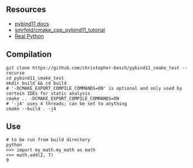 ## Resources

- [pybind11 docs](https://pybind11.readthedocs.io/en/stable/compiling.html#building-with-cmake)
- [smrfeld/cmake_cpp_pybind11_tutorial](https://github.com/smrfeld/cmake_cpp_pybind11_tutorial)
- [Real Python](https://realpython.com/python-bindings-overview/#pybind11)

## Compilation

```
git clone https://github.com/christopher-besch/pybind11_cmake_test --recurse
cd pybind11_cmake_test
mkdir build && cd build
# '-DCMAKE_EXPORT_COMPILE_COMMANDS=ON' is optional and only used by certein IDEs for static analysis
cmake .. -DCMAKE_EXPORT_COMPILE_COMMANDS=ON
# '-j4' uses 4 threads; can be set to anything
cmake --build . -j4
```

## Use

```
# to be run from build directory
python
>>> import my_math.my_math as math
>>> math.add(2, 7)
9
```
